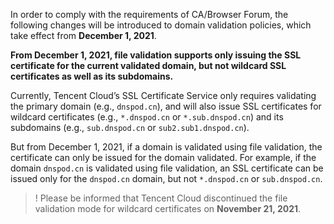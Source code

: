 
In order to comply with the requirements of CA/Browser Forum, the following changes will be introduced to domain validation policies, which take effect from **December 1, 2021**.

**From December 1, 2021, file validation supports only issuing the SSL certificate for the current validated domain, but not wildcard SSL certificates as well as its subdomains.**

Currently, Tencent Cloud’s SSL Certificate Service only requires validating the primary domain (e.g., `dnspod.cn`), and will also issue SSL certificates for wildcard certificates (e.g., `*.dnspod.cn` or `*.sub.dnspod.cn`) and its subdomains (e.g., `sub.dnspod.cn` or `sub2.sub1.dnspod.cn`).

But from December 1, 2021, if a domain is validated using file validation, the certificate can only be issued for the domain validated. For example, if the domain `dnspod.cn` is validated using file validation, an SSL certificate can be issued only for the `dnspod.cn` domain, but not `*.dnspod.cn` or `sub.dnspod.cn`.

>! Please be informed that Tencent Cloud discontinued the file validation mode for wildcard certificates on **November 21, 2021**.
